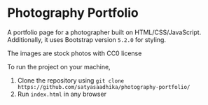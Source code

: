 # Photography Portfolio

A portfolio page for a photographer built on HTML/CSS/JavaScript. Additionally, it uses Bootstrap version `5.2.0` for styling.

The images are stock photos with CC0 license

To run the project on your machine,
1. Clone the repository using
   `git clone https://github.com/satyasaadhika/photography-portfolio/`
2. Run `index.html` in any browser
